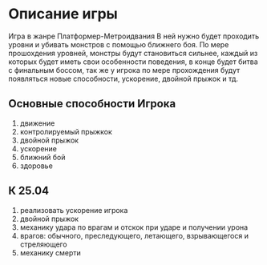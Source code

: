 # Описание игры
Игра в жанре Платформер-Метроидвания
В ней нужно будет проходить уровни и убивать монстров с помощью ближнего боя. По мере прошохдения уровней, монстры будут становиться сильнее, каждый из которых будет иметь свои особенности поведения, в конце будет битва с финальным боссом, так же у игрока по мере прохождения будут появляться новые способности, ускорение, двойной прыжок и тд.

## Основные способности Игрока
1) движение
2) контролируемый прыжкок
3) двойной прыжок
4) ускорение
5) ближний бой
6) здоровье


## К 25.04
1) реализовать ускорение игрока
2) двойной прыжок
3) механику удара по врагам и отскок при ударе и получении урона
4) врагов: обычного, преследующего, летающего, взрывающегося и стреляющего
5) механику смерти 
